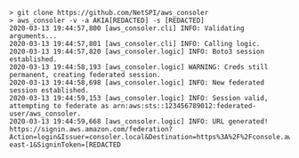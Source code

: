 	> git clone https://github.com/NetSPI/aws_consoler
	> aws_consoler -v -a AKIA[REDACTED] -s [REDACTED]
	2020-03-13 19:44:57,800 [aws_consoler.cli] INFO: Validating arguments...
	2020-03-13 19:44:57,801 [aws_consoler.cli] INFO: Calling logic.
	2020-03-13 19:44:57,820 [aws_consoler.logic] INFO: Boto3 session established.
	2020-03-13 19:44:58,193 [aws_consoler.logic] WARNING: Creds still permanent, creating federated session.
	2020-03-13 19:44:58,698 [aws_consoler.logic] INFO: New federated session established.
	2020-03-13 19:44:59,153 [aws_consoler.logic] INFO: Session valid, attempting to federate as arn:aws:sts::123456789012:federated-user/aws_consoler.
	2020-03-13 19:44:59,668 [aws_consoler.logic] INFO: URL generated!
	https://signin.aws.amazon.com/federation?Action=login&Issuer=consoler.local&Destination=https%3A%2F%2Fconsole.aws.amazon.com%2Fconsole%2Fhome%3Fregion%3Dus-east-1&SigninToken=[REDACTED